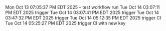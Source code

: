 Mon Oct 13 07:05:37 PM EDT 2025 – test workflow run
Tue Oct 14 03:07:11 PM EDT 2025 trigger
Tue Oct 14 03:07:41 PM EDT 2025 trigger
Tue Oct 14 03:47:32 PM EDT 2025 trigger
Tue Oct 14 05:12:35 PM EDT 2025 trigger CI
Tue Oct 14 05:25:27 PM EDT 2025 trigger CI with new key
